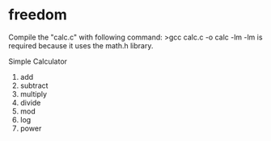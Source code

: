 freedom
=======
Compile the "calc.c" with following command:
         >gcc calc.c -o calc -lm
-lm is required because it uses the math.h library.

Simple Calculator

1. add
2. subtract
3. multiply
4. divide
5. mod
6. log
7. power

